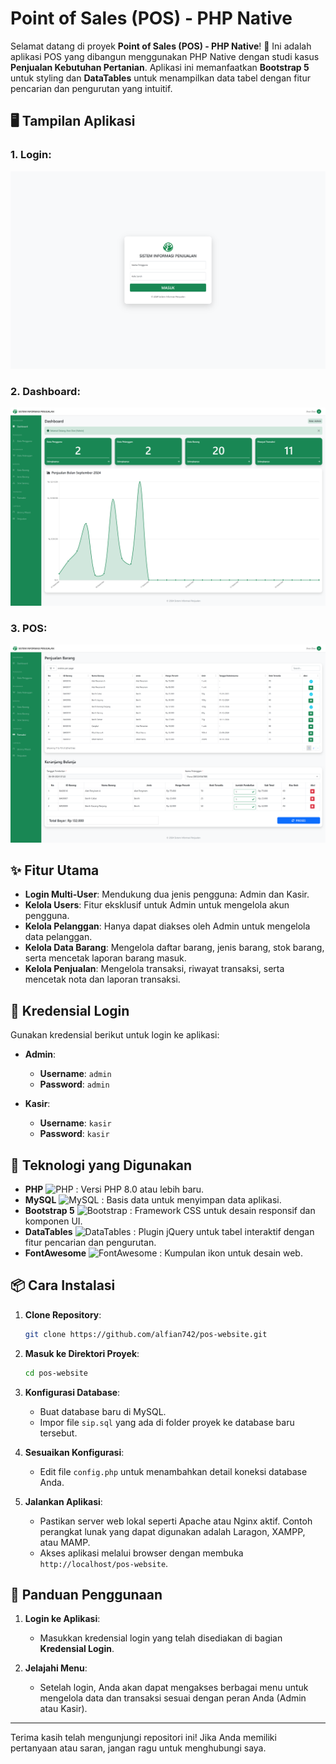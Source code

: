 # Point of Sales (POS) - PHP Native

Selamat datang di proyek **Point of Sales (POS) - PHP Native**! 🎉 Ini adalah aplikasi POS yang dibangun menggunakan PHP Native dengan studi kasus **Penjualan Kebutuhan Pertanian**. Aplikasi ini memanfaatkan **Bootstrap 5** untuk styling dan **DataTables** untuk menampilkan data tabel dengan fitur pencarian dan pengurutan yang intuitif.

## 🖥️ Tampilan Aplikasi

### 1. **Login:**
![Login](uploads/screenshot/screenshot_001.png)

### 2. **Dashboard:**
![Dashboard](uploads/screenshot/screenshot_002.png)

### 3. **POS:**
![POS](uploads/screenshot/screenshot_003.png)

## ✨ Fitur Utama

- **Login Multi-User**: Mendukung dua jenis pengguna: Admin dan Kasir.
- **Kelola Users**: Fitur eksklusif untuk Admin untuk mengelola akun pengguna.
- **Kelola Pelanggan**: Hanya dapat diakses oleh Admin untuk mengelola data pelanggan.
- **Kelola Data Barang**: Mengelola daftar barang, jenis barang, stok barang, serta mencetak laporan barang masuk.
- **Kelola Penjualan**: Mengelola transaksi, riwayat transaksi, serta mencetak nota dan laporan transaksi.

## 🔑 Kredensial Login

Gunakan kredensial berikut untuk login ke aplikasi:

- **Admin**:
  - **Username**: `admin`
  - **Password**: `admin`

- **Kasir**:
  - **Username**: `kasir`
  - **Password**: `kasir`

## 🚀 Teknologi yang Digunakan

- **PHP** ![PHP](https://img.shields.io/badge/PHP-8.0%2B-blue?style=flat-square&logo=php) : Versi PHP 8.0 atau lebih baru.
- **MySQL** ![MySQL](https://img.shields.io/badge/MySQL-7.4%2B-%234F5D7A?style=flat-square&logo=mysql) : Basis data untuk menyimpan data aplikasi.
- **Bootstrap 5** ![Bootstrap](https://img.shields.io/badge/Bootstrap-5.3.3-%23563D7C?style=flat-square&logo=bootstrap) : Framework CSS untuk desain responsif dan komponen UI.
- **DataTables** ![DataTables](https://img.shields.io/badge/DataTables-2.1.3-%23007F7F?style=flat-square&logo=jquery) : Plugin jQuery untuk tabel interaktif dengan fitur pencarian dan pengurutan.
- **FontAwesome** ![FontAwesome](https://img.shields.io/badge/FontAwesome-6.6.0-%23282C34?style=flat-square&logo=font-awesome) : Kumpulan ikon untuk desain web.

## 📦 Cara Instalasi

1. **Clone Repository**:
    ```bash
    git clone https://github.com/alfian742/pos-website.git
    ```

2. **Masuk ke Direktori Proyek**:
    ```bash
    cd pos-website
    ```

3. **Konfigurasi Database**:
    - Buat database baru di MySQL.
    - Impor file `sip.sql` yang ada di folder proyek ke database baru tersebut.

4. **Sesuaikan Konfigurasi**:
    - Edit file `config.php` untuk menambahkan detail koneksi database Anda.

5. **Jalankan Aplikasi**:
    - Pastikan server web lokal seperti Apache atau Nginx aktif. Contoh perangkat lunak yang dapat digunakan adalah Laragon, XAMPP, atau MAMP.
    - Akses aplikasi melalui browser dengan membuka `http://localhost/pos-website`.

## 📖 Panduan Penggunaan

1. **Login ke Aplikasi**:
    - Masukkan kredensial login yang telah disediakan di bagian **Kredensial Login**.

2. **Jelajahi Menu**:
    - Setelah login, Anda akan dapat mengakses berbagai menu untuk mengelola data dan transaksi sesuai dengan peran Anda (Admin atau Kasir).

---

Terima kasih telah mengunjungi repositori ini! Jika Anda memiliki pertanyaan atau saran, jangan ragu untuk menghubungi saya.
